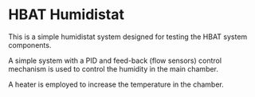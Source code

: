 # HBAT Humidistat

This is a simple humidistat system designed for testing the HBAT system components.

A simple system with a PID and feed-back (flow sensors) control mechanism is used to control the humidity in the main chamber.

A heater is employed to increase the temperature in the chamber.